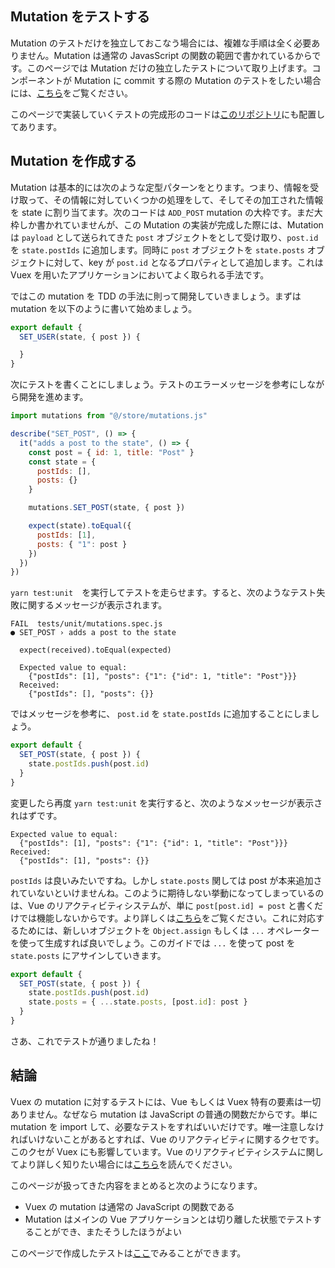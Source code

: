 ## Mutation をテストする

Mutation のテストだけを独立しておこなう場合には、複雑な手順は全く必要ありません。Mutation は通常の JavasScript の関数の範囲で書かれているからです。このページでは Mutation だけの独立したテストについて取り上げます。コンポーネントが Mutation に commit する際の Mutation のテストをしたい場合には、[こちら](https://lmiller1990.github.io/vue-testing-handbook/ja/vuex-in-components-mutations-and-actions.html)をご覧ください。

このページで実装していくテストの完成形のコードは[このリポジトリ](https://github.com/lmiller1990/vue-testing-handbook/blob/master/demo-app/tests/unit/mutations.spec.js)にも配置してあります。

## Mutation を作成する

Mutation は基本的には次のような定型パターンをとります。つまり、情報を受け取って、その情報に対していくつかの処理をして、そしてその加工された情報を state に割り当てます。次のコードは `ADD_POST` mutation の大枠です。まだ大枠しか書かれていませんが、この Mutation の実装が完成した際には、Mutation は `payload` として送られてきた `post` オブジェクトをとして受け取り、`post.id` を `state.postIds` に追加します。同時に `post` オブジェクトを `state.posts` オブジェクトに対して、key が `post.id` となるプロパティとして追加します。これは Vuex を用いたアプリケーションにおいてよく取られる手法です。 

ではこの mutation を TDD の手法に則って開発していきましょう。まずは mutation を以下のように書いて始めましょう。 

```js
export default {
  SET_USER(state, { post }) {

  }
}
```

次にテストを書くことにしましょう。テストのエラーメッセージを参考にしながら開発を進めます。

```js
import mutations from "@/store/mutations.js"

describe("SET_POST", () => {
  it("adds a post to the state", () => {
    const post = { id: 1, title: "Post" }
    const state = {
      postIds: [],
      posts: {}
    }

    mutations.SET_POST(state, { post })

    expect(state).toEqual({
      postIds: [1],
      posts: { "1": post }
    })
  })
})
```

`yarn test:unit`　を実行してテストを走らせます。すると、次のようなテスト失敗に関するメッセージが表示されます。

```
FAIL  tests/unit/mutations.spec.js
● SET_POST › adds a post to the state

  expect(received).toEqual(expected)

  Expected value to equal:
    {"postIds": [1], "posts": {"1": {"id": 1, "title": "Post"}}}
  Received:
    {"postIds": [], "posts": {}}
```

ではメッセージを参考に、 `post.id` を `state.postIds` に追加することにしましょう。

```js
export default {
  SET_POST(state, { post }) {
    state.postIds.push(post.id)
  }
}
```

変更したら再度 `yarn test:unit` を実行すると、次のようなメッセージが表示されはずです。

```
Expected value to equal:
  {"postIds": [1], "posts": {"1": {"id": 1, "title": "Post"}}}
Received:
  {"postIds": [1], "posts": {}}
```

`postIds` は良いみたいですね。しかし `state.posts` 関しては post が本来追加されていないといけませんね。このように期待しない挙動になってしまっているのは、Vue のリアクティビティシステムが、単に `post[post.id] = post` と書くだけでは機能しないからです。より詳しくは[こちら](https://jp.vuejs.org/v2/guide/reactivity.html#%E5%A4%89%E6%9B%B4%E6%A4%9C%E5%87%BA%E3%81%AE%E6%B3%A8%E6%84%8F%E4%BA%8B%E9%A0%85)をご覧ください。これに対応するためには、新しいオブジェクトを `Object.assign` もしくは `...` オペレーターを使って生成すれば良いでしょう。このガイドでは `...` を使って post を `state.posts` にアサインしていきます。

```js
export default {
  SET_POST(state, { post }) {
    state.postIds.push(post.id)
    state.posts = { ...state.posts, [post.id]: post }
  }
}
```

さあ、これでテストが通りましたね！

## 結論

Vuex の mutation に対するテストには、Vue もしくは Vuex 特有の要素は一切ありません。なぜなら mutation は JavaScript の普通の関数だからです。単に mutation を import して、必要なテストをすればいいだけです。唯一注意しなければいけないことがあるとすれば、Vue のリアクティビティに関するクセです。このクセが Vuex にも影響しています。Vue のリアクティビティシステムに関してより詳しく知りたい場合には[こちら](https://jp.vuejs.org/v2/guide/reactivity.html#%E5%A4%89%E6%9B%B4%E6%A4%9C%E5%87%BA%E3%81%AE%E6%B3%A8%E6%84%8F%E4%BA%8B%E9%A0%85)を読んでください。

このページが扱ってきた内容をまとめると次のようになります。

- Vuex の mutation は通常の JavaScript の関数である
- Mutation はメインの Vue アプリケーションとは切り離した状態でテストすることができ、またそうしたほうがよい

このページで作成したテストは[ここ](https://github.com/lmiller1990/vue-testing-handbook/blob/master/demo-app/tests/unit/mutations.spec.js)でみることができます。
